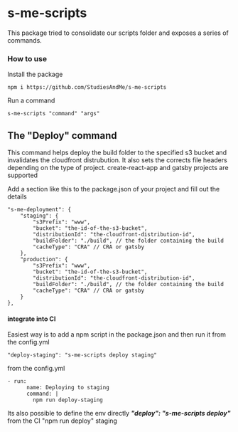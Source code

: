 # s-me-scripts

This package tried to consolidate our scripts folder and exposes a series of commands.


### How to use
Install the package
```
npm i https://github.com/StudiesAndMe/s-me-scripts
```

Run a command

```
s-me-scripts "command" "args"
```

## The "Deploy" command
This command helps deploy the build folder to the specified s3 bucket and invalidates the cloudfront distrubution.
It also sets the corrects file headers depending on the type of project. create-react-app and gatsby projects are supported  

Add a section like this to the package.json of your project and fill out the details

```` 
"s-me-deployment": {
    "staging": {
        "s3Prefix": "www",
        "bucket": "the-id-of-the-s3-bucket",
        "distributionId": "the-cloudfront-distribution-id",
        "buildFolder": "./build", // the folder containing the build
        "cacheType": "CRA" // CRA or gatsby
    },
    "production": {
        "s3Prefix": "www",
        "bucket": "the-id-of-the-s3-bucket",
        "distributionId": "the-cloudfront-distribution-id",
        "buildFolder": "./build", // the folder containing the build
        "cacheType": "CRA" // CRA or gatsby
    }
},
````

#### integrate into CI

Easiest way is to add a npm script in the package.json and then run it from the config.yml

````
"deploy-staging": "s-me-scripts deploy staging"
````

from the config.yml
````
- run:
      name: Deploying to staging
      command: |
        npm run deploy-staging
````


Its also possible to define the env directly ***"deploy": "s-me-scripts deploy"*** from the CI "npm run deploy" staging     
